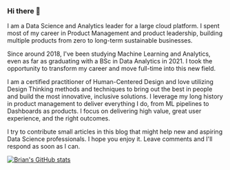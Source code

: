 ### Hi there 👋

I am a Data Science and Analytics leader for a large cloud platform. I spent most of my career in Product Management and product leadership, building multiple products from zero to long-term sustainable businesses.

Since around 2018, I've been studying Machine Learning and Analytics, even as far as graduating with a BSc in Data Analytics in 2021. I took the opportunity to transform my career and move full-time into this new field.

I am a certified practitioner of Human-Centered Design and love utilizing Design Thinking methods and techniques to bring out the best in people and build the most innovative, inclusive solutions. I leverage my long history in product management to deliver everything I do, from ML pipelines to Dashboards as products. I focus on delivering high value, great user experience, and the right outcomes.

I try to contribute small articles in this blog that might help new and aspiring Data Science professionals. I hope you enjoy it. Leave comments and I'll respond as soon as I can.

[![Brian's GitHub stats](https://github-readme-stats.vercel.app/api?username=broepke)](https://github.com/anuraghazra/github-readme-stats)

<!--
**broepke/broepke** is a ✨ _special_ ✨ repository because its `README.md` (this file) appears on your GitHub profile.

Here are some ideas to get you started:

- 🔭 I’m currently working on ...
- 🌱 I’m currently learning ...
- 👯 I’m looking to collaborate on ...
- 🤔 I’m looking for help with ...
- 💬 Ask me about ...
- 📫 How to reach me: ...
- 😄 Pronouns: ...
- ⚡ Fun fact: ...
-->
